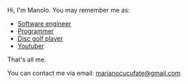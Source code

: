 Hi, I'm Manolo. You may remember me as:

- [Software engineer](https://de.linkedin.com/in/manuel-garc%C3%ADa-garc%C3%ADa-4190b84a)
- [Programmer](https://github.com/manologg)
- [Disc golf player](https://disc-golf-friends.de/en/friends/manolo/)
- [Youtuber](https://www.youtube.com/c/ThunderGuanacoDiscGolf)

That's all me.

You can contact me via email: marianocucufate@gmail.com
